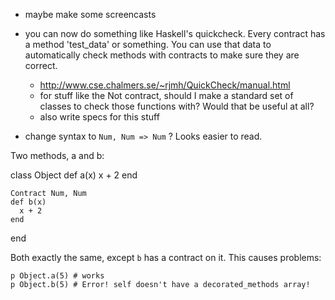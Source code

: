 - maybe make some screencasts

- you can now do something like Haskell's quickcheck. Every contract has a method 'test_data' or something. You can use that data to automatically check methods with contracts to make sure they are correct.
  - http://www.cse.chalmers.se/~rjmh/QuickCheck/manual.html
  - for stuff like the Not contract, should I make a standard set of classes to check those functions with? Would that be useful at all?
  - also write specs for this stuff

- change syntax to `Num, Num => Num` ? Looks easier to read.

Two methods, a and b:

class Object
    def a(x)
      x + 2
    end

    Contract Num, Num
    def b(x)
      x + 2
    end
end

Both exactly the same, except `b` has a contract on it. This causes problems:

    p Object.a(5) # works
    p Object.b(5) # Error! self doesn't have a decorated_methods array!
